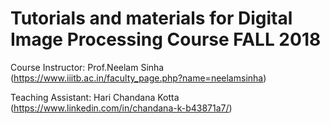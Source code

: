 # Tutorials and materials for Digital Image Processing Course FALL 2018

Course Instructor: Prof.Neelam Sinha (https://www.iiitb.ac.in/faculty_page.php?name=neelamsinha)

Teaching Assistant: Hari Chandana Kotta (https://www.linkedin.com/in/chandana-k-b43871a7/)

